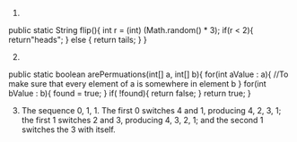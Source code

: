  1. 
 public static String flip(){
     int r = (int) (Math.random() * 3);
     if(r < 2){
         return"heads";
     } else { 
         return tails; 
     }
 }

 2. 
 public static boolean arePermuations(int[] a, int[] b){
     for(int aValue : a){
         //To make sure that every element of a is somewhere in element b
     } for(int bValue : b){
         found = true;
     }
     if( !found){
         return false;
     }
     return true;
 }

3. The sequence 0, 1, 1. The first 0 switches 4 and 1, producing 4, 2, 3, 1; the first 1 switches 2 and 3, producing 4, 3, 2, 1; and the second 1 switches the 3 with itself.